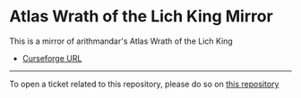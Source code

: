 # Atlas Wrath of the Lich King Mirror

This is a mirror of arithmandar's Atlas Wrath of the Lich King

- [Curseforge URL](https://www.curseforge.com/wow/addons/atlas-wrathofthelichking)

----

To open a ticket related to this repository, please do so on [this repository](https://github.com/curseforge-mirror/.github)